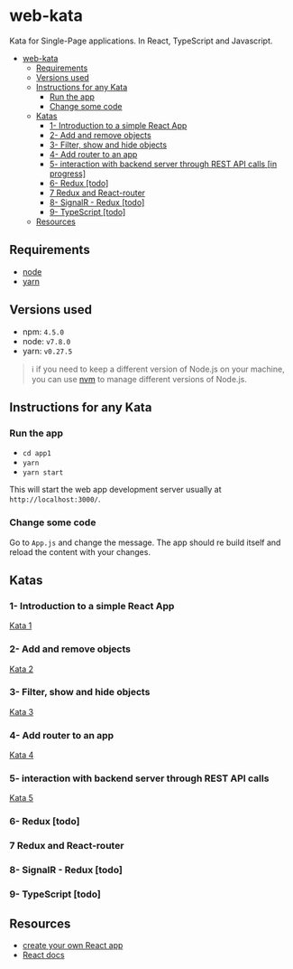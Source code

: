 # web-kata

Kata for Single-Page applications. In React, TypeScript and Javascript.

<!-- TOC -->

- [web-kata](#web-kata)
    - [Requirements](#requirements)
    - [Versions used](#versions-used)
    - [Instructions for any Kata](#instructions-for-any-kata)
        - [Run the app](#run-the-app)
        - [Change some code](#change-some-code)
    - [Katas](#katas)
        - [1- Introduction to a simple React App](#1--introduction-to-a-simple-react-app)
        - [2- Add and remove objects](#2--add-and-remove-objects)
        - [3- Filter, show and hide objects](#3--filter-show-and-hide-objects)
        - [4- Add router to an app](#4--add-router-to-an-app)
        - [5- interaction with backend server through REST API calls [in progress]](#5--interaction-with-backend-server-through-rest-api-calls-in-progress)
        - [6- Redux [todo]](#6--redux-todo)
        - [7 Redux and React-router](#7-redux-and-react-router)
        - [8- SignalR - Redux [todo]](#8--signalr---redux-todo)
        - [9- TypeScript  [todo]](#9--typescript--todo)
    - [Resources](#resources)

<!-- /TOC -->

## Requirements

- [node](https://nodejs.org/en/)
- [yarn](https://yarnpkg.com/en/docs/install)

## Versions used

- npm: `4.5.0`
- node: `v7.8.0`
- yarn: `v0.27.5`

> :information_source: if you need to keep a different version of Node.js on your machine, you can use [nvm](https://github.com/coreybutler/nvm-windows) to manage different versions of Node.js.

## Instructions for any Kata

### Run the app

- `cd app1`
- `yarn`
- `yarn start`

This will start the web app development server usually at `http://localhost:3000/`.

### Change some code

Go to `App.js` and change the message. The app should re build itself and reload the content with your changes.

## Katas

### 1- Introduction to a simple React App

[Kata 1](kata1.md)

### 2- Add and remove objects

[Kata 2](kata2.md)

### 3- Filter, show and hide objects

[Kata 3](kata3.md)

### 4- Add router to an app

[Kata 4](kata4.md)

### 5- interaction with backend server through REST API calls

[Kata 5](kata5.md)

### 6- Redux [todo]

### 7 Redux and React-router

### 8- SignalR - Redux [todo]

### 9- TypeScript  [todo]

## Resources

- [create your own React app](https://github.com/facebookincubator/create-react-app)
- [React docs](https://facebook.github.io/react/docs/hello-world.html)
